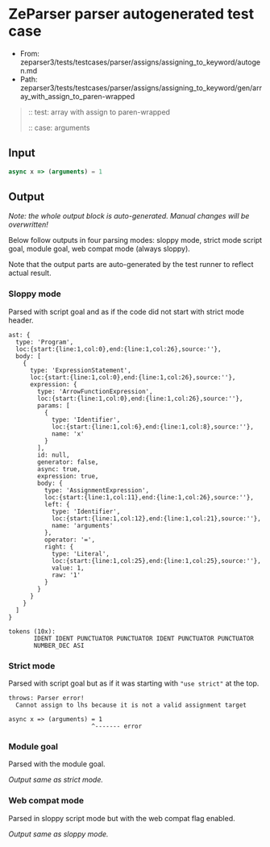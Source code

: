 # ZeParser parser autogenerated test case

- From: zeparser3/tests/testcases/parser/assigns/assigning_to_keyword/autogen.md
- Path: zeparser3/tests/testcases/parser/assigns/assigning_to_keyword/gen/array_with_assign_to_paren-wrapped

> :: test: array with assign to paren-wrapped
>
> :: case: arguments

## Input


`````js
async x => (arguments) = 1
`````

## Output

_Note: the whole output block is auto-generated. Manual changes will be overwritten!_

Below follow outputs in four parsing modes: sloppy mode, strict mode script goal, module goal, web compat mode (always sloppy).

Note that the output parts are auto-generated by the test runner to reflect actual result.

### Sloppy mode

Parsed with script goal and as if the code did not start with strict mode header.

`````
ast: {
  type: 'Program',
  loc:{start:{line:1,col:0},end:{line:1,col:26},source:''},
  body: [
    {
      type: 'ExpressionStatement',
      loc:{start:{line:1,col:0},end:{line:1,col:26},source:''},
      expression: {
        type: 'ArrowFunctionExpression',
        loc:{start:{line:1,col:0},end:{line:1,col:26},source:''},
        params: [
          {
            type: 'Identifier',
            loc:{start:{line:1,col:6},end:{line:1,col:8},source:''},
            name: 'x'
          }
        ],
        id: null,
        generator: false,
        async: true,
        expression: true,
        body: {
          type: 'AssignmentExpression',
          loc:{start:{line:1,col:11},end:{line:1,col:26},source:''},
          left: {
            type: 'Identifier',
            loc:{start:{line:1,col:12},end:{line:1,col:21},source:''},
            name: 'arguments'
          },
          operator: '=',
          right: {
            type: 'Literal',
            loc:{start:{line:1,col:25},end:{line:1,col:25},source:''},
            value: 1,
            raw: '1'
          }
        }
      }
    }
  ]
}

tokens (10x):
       IDENT IDENT PUNCTUATOR PUNCTUATOR IDENT PUNCTUATOR PUNCTUATOR
       NUMBER_DEC ASI
`````

### Strict mode

Parsed with script goal but as if it was starting with `"use strict"` at the top.

`````
throws: Parser error!
  Cannot assign to lhs because it is not a valid assignment target

async x => (arguments) = 1
                       ^------- error
`````


### Module goal

Parsed with the module goal.

_Output same as strict mode._

### Web compat mode

Parsed in sloppy script mode but with the web compat flag enabled.

_Output same as sloppy mode._
